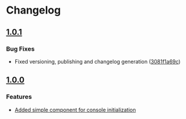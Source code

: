 # Changelog

## [1.0.1](https://github.com/espressif/esp-protocols/commits/console_simple_init-v1.0.1)

### Bug Fixes

- Fixed versioning, publishing and changelog generation ([3081f1a69c](https://github.com/espressif/esp-protocols/commit/3081f1a69c))

## [1.0.0](https://github.com/espressif/esp-protocols/commits/console_simple_init-v1.0.0)


### Features

- [Added simple component for console initialization](https://github.com/espressif/esp-protocols/commit/1ac4e4177128a7b7188babd47d0e2bfa6bbb2517)
